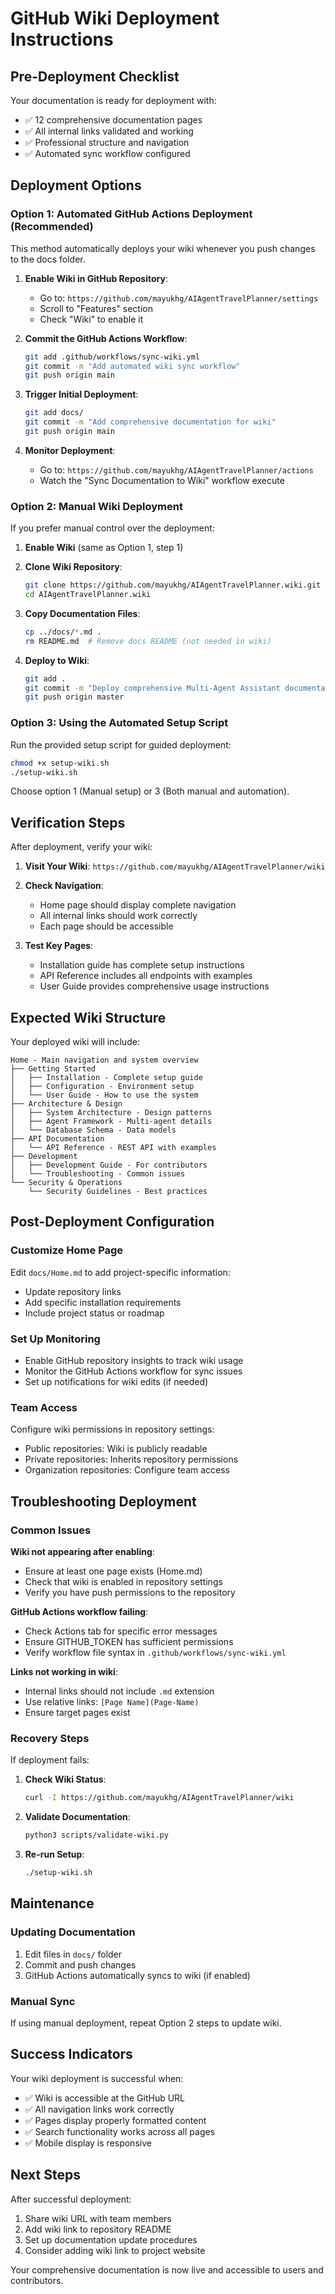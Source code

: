 # GitHub Wiki Deployment Instructions

## Pre-Deployment Checklist

Your documentation is ready for deployment with:
- ✅ 12 comprehensive documentation pages
- ✅ All internal links validated and working
- ✅ Professional structure and navigation
- ✅ Automated sync workflow configured

## Deployment Options

### Option 1: Automated GitHub Actions Deployment (Recommended)

This method automatically deploys your wiki whenever you push changes to the docs folder.

1. **Enable Wiki in GitHub Repository**:
   - Go to: `https://github.com/mayukhg/AIAgentTravelPlanner/settings`
   - Scroll to "Features" section
   - Check "Wiki" to enable it

2. **Commit the GitHub Actions Workflow**:
   ```bash
   git add .github/workflows/sync-wiki.yml
   git commit -m "Add automated wiki sync workflow"
   git push origin main
   ```

3. **Trigger Initial Deployment**:
   ```bash
   git add docs/
   git commit -m "Add comprehensive documentation for wiki"
   git push origin main
   ```

4. **Monitor Deployment**:
   - Go to: `https://github.com/mayukhg/AIAgentTravelPlanner/actions`
   - Watch the "Sync Documentation to Wiki" workflow execute

### Option 2: Manual Wiki Deployment

If you prefer manual control over the deployment:

1. **Enable Wiki** (same as Option 1, step 1)

2. **Clone Wiki Repository**:
   ```bash
   git clone https://github.com/mayukhg/AIAgentTravelPlanner.wiki.git
   cd AIAgentTravelPlanner.wiki
   ```

3. **Copy Documentation Files**:
   ```bash
   cp ../docs/*.md .
   rm README.md  # Remove docs README (not needed in wiki)
   ```

4. **Deploy to Wiki**:
   ```bash
   git add .
   git commit -m "Deploy comprehensive Multi-Agent Assistant documentation"
   git push origin master
   ```

### Option 3: Using the Automated Setup Script

Run the provided setup script for guided deployment:

```bash
chmod +x setup-wiki.sh
./setup-wiki.sh
```

Choose option 1 (Manual setup) or 3 (Both manual and automation).

## Verification Steps

After deployment, verify your wiki:

1. **Visit Your Wiki**: `https://github.com/mayukhg/AIAgentTravelPlanner/wiki`

2. **Check Navigation**: 
   - Home page should display complete navigation
   - All internal links should work correctly
   - Each page should be accessible

3. **Test Key Pages**:
   - Installation guide has complete setup instructions
   - API Reference includes all endpoints with examples
   - User Guide provides comprehensive usage instructions

## Expected Wiki Structure

Your deployed wiki will include:

```
Home - Main navigation and system overview
├── Getting Started
│   ├── Installation - Complete setup guide
│   ├── Configuration - Environment setup
│   └── User Guide - How to use the system
├── Architecture & Design
│   ├── System Architecture - Design patterns
│   ├── Agent Framework - Multi-agent details
│   └── Database Schema - Data models
├── API Documentation
│   └── API Reference - REST API with examples
├── Development
│   ├── Development Guide - For contributors
│   └── Troubleshooting - Common issues
└── Security & Operations
    └── Security Guidelines - Best practices
```

## Post-Deployment Configuration

### Customize Home Page
Edit `docs/Home.md` to add project-specific information:
- Update repository links
- Add specific installation requirements
- Include project status or roadmap

### Set Up Monitoring
- Enable GitHub repository insights to track wiki usage
- Monitor the GitHub Actions workflow for sync issues
- Set up notifications for wiki edits (if needed)

### Team Access
Configure wiki permissions in repository settings:
- Public repositories: Wiki is publicly readable
- Private repositories: Inherits repository permissions
- Organization repositories: Configure team access

## Troubleshooting Deployment

### Common Issues

**Wiki not appearing after enabling**:
- Ensure at least one page exists (Home.md)
- Check that wiki is enabled in repository settings
- Verify you have push permissions to the repository

**GitHub Actions workflow failing**:
- Check Actions tab for specific error messages
- Ensure GITHUB_TOKEN has sufficient permissions
- Verify workflow file syntax in `.github/workflows/sync-wiki.yml`

**Links not working in wiki**:
- Internal links should not include `.md` extension
- Use relative links: `[Page Name](Page-Name)`
- Ensure target pages exist

### Recovery Steps

If deployment fails:

1. **Check Wiki Status**:
   ```bash
   curl -I https://github.com/mayukhg/AIAgentTravelPlanner/wiki
   ```

2. **Validate Documentation**:
   ```bash
   python3 scripts/validate-wiki.py
   ```

3. **Re-run Setup**:
   ```bash
   ./setup-wiki.sh
   ```

## Maintenance

### Updating Documentation
1. Edit files in `docs/` folder
2. Commit and push changes
3. GitHub Actions automatically syncs to wiki (if enabled)

### Manual Sync
If using manual deployment, repeat Option 2 steps to update wiki.

## Success Indicators

Your wiki deployment is successful when:
- ✅ Wiki is accessible at the GitHub URL
- ✅ All navigation links work correctly
- ✅ Pages display properly formatted content
- ✅ Search functionality works across all pages
- ✅ Mobile display is responsive

## Next Steps

After successful deployment:
1. Share wiki URL with team members
2. Add wiki link to repository README
3. Set up documentation update procedures
4. Consider adding wiki link to project website

Your comprehensive documentation is now live and accessible to users and contributors.
